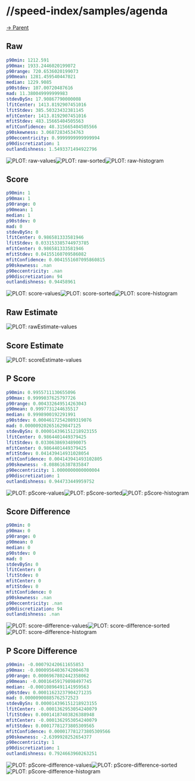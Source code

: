 
# //speed-index/samples/agenda

[→ Parent](../..)


## Raw


```yaml
p90min: 1212.591
p90max: 1933.2446020199072
p90range: 720.6536020199073
p90mean: 1281.459540447021
median: 1229.9085
p90stdev: 107.00720487616
mad: 11.380049999999983
stdevBySn: 17.90867790000008
lfitCenter: 1413.8192907451016
lfitStdev: 385.50323432381145
mfitCenter: 1413.8192907451016
mfitStdev: 483.15665404505563
mfitConfidence: 48.315665404505566
p90skewness: 3.06872834534763
p90eccentricity: 0.9999999999999994
p90discretization: 1
outlandishness: 1.5493371494922796

```

![PLOT: raw-values](./raw/values.svg)![PLOT: raw-sorted](./raw/sorted.svg)![PLOT: raw-histogram](./raw/histogram.svg)
## Score


```yaml
p90min: 1
p90max: 1
p90range: 0
p90mean: 1
median: 1
p90stdev: 0
mad: 0
stdevBySn: 0
lfitCenter: 0.986581333581946
lfitStdev: 0.033153385744973785
mfitCenter: 0.986581333581946
mfitStdev: 0.04155160709586082
mfitConfidence: 0.0041551607095860815
p90skewness: .nan
p90eccentricity: .nan
p90discretization: 94
outlandishness: 0.94458961

```

![PLOT: score-values](./score/values.svg)![PLOT: score-sorted](./score/sorted.svg)![PLOT: score-histogram](./score/histogram.svg)
## Raw Estimate

![PLOT: rawEstimate-values](./rawEstimate/values.svg)
## Score Estimate

![PLOT: scoreEstimate-values](./scoreEstimate/values.svg)
## P Score


```yaml
p90min: 0.9955711130655096
p90max: 0.9999037625797726
p90range: 0.004332649514263043
p90mean: 0.9997731244635517
median: 0.9998900192291991
p90stdev: 0.00046172542089319076
mad: 0.000009202651629847125
stdevBySn: 0.000014396151218923155
lfitCenter: 0.9864401449379425
lfitStdev: 0.03306386934890075
mfitCenter: 0.9864401449379425
mfitStdev: 0.041439414931028054
mfitConfidence: 0.004143941493102805
p90skewness: -8.088616387835847
p90eccentricity: 1.0000000000000004
p90discretization: 1
outlandishness: 0.944733449959752

```

![PLOT: pScore-values](./pScore/values.svg)![PLOT: pScore-sorted](./pScore/sorted.svg)![PLOT: pScore-histogram](./pScore/histogram.svg)
## Score Difference


```yaml
p90min: 0
p90max: 0
p90range: 0
p90mean: 0
median: 0
p90stdev: 0
mad: 0
stdevBySn: 0
lfitCenter: 0
lfitStdev: 0
mfitCenter: 0
mfitStdev: 0
mfitConfidence: 0
p90skewness: .nan
p90eccentricity: .nan
p90discretization: 94
outlandishness: .nan

```

![PLOT: score-difference-values](./score-difference/values.svg)![PLOT: score-difference-sorted](./score-difference/sorted.svg)![PLOT: score-difference-histogram](./score-difference/histogram.svg)
## P Score Difference


```yaml
p90min: -0.000792420611655853
p90max: -0.00009564036742004678
p90range: 0.0006967802442358062
p90mean: -0.00016459179898497745
median: -0.00010896491141959563
p90stdev: 0.00011623237904271235
mad: 0.00000900885762572523
stdevBySn: 0.000014396151218923155
lfitCenter: -0.0001362953054240079
lfitStdev: 0.00014187403826388948
mfitCenter: -0.0001362953054240079
mfitStdev: 0.00017781273805309565
mfitConfidence: 0.000017781273805309566
p90skewness: -2.6399928252654377
p90eccentricity: 1
p90discretization: 1
outlandishness: 0.7924663960263251

```

![PLOT: pScore-difference-values](./pScore-difference/values.svg)![PLOT: pScore-difference-sorted](./pScore-difference/sorted.svg)![PLOT: pScore-difference-histogram](./pScore-difference/histogram.svg)